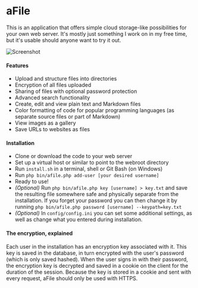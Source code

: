 # aFile

This is an application that offers simple cloud storage-like possibilities for your own web server. It's mostly just something I work on in my free time, but it's usable should anyone want to try it out.

![Screenshot](https://f.tthe.se/dl/lmv38/816bd9f9d02636318335ba116dc43b49b7ceba8e "Screen shot of the main view")

#### Features

* Upload and structure files into directories
* Encryption of all files uploaded
* Sharing of files with optional password protection
* Advanced search functionality
* Create, edit and view plain text and Markdown files
* Color formatting of code for popular programming languages (as separate source files or part of Markdown)
* View images as a gallery
* Save URLs to websites as files

#### Installation

* Clone or download the code to your web server
* Set up a virtual host or similar to point to the webroot directory
* Run `install.sh` in a terminal, shell or Git Bash (on Windows)
* Run `php bin/afile.php add-user [your desired username]`
* Ready to use!
* _(Optional)_ Run `php bin/afile.php key [username] > key.txt` and save the resulting file somewhere safe and physically separate from the installation. If you forget your password you can then change it by running `php bin/afile.php password [username] --keypath=key.txt`
* _(Optional)_ In `config/config.ini` you can set some additional settings, as well as change what you entered during installation.

#### The encryption, explained

Each user in the installation has an encryption key associated with it.
This key is saved in the database, in turn encrypted with the user's password (which is only saved hashed).
When the user signs in with their password, the encryption key is decrypted and saved in a cookie on the client for the duration of the session.
Because the key is stored in a cookie and sent with every request, aFile should only be used with HTTPS.
